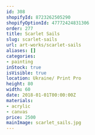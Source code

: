 ```yaml
---
id: 308
shopifyId: 8723262505290
shopifyOptionId: 47772424831306
order: 277
title: Scarlet Sails
slug: scarlet-sails
url: art-works/scarlet-sails
aliases: []
categories:
- painting
inStock: true
isVisible: true
location: Ukraine/ Print Pro
height: 80
width: 60
date: 2018-01-01T00:00:00Z
materials:
- acrylic
- canvas
price: 2500
mainImage: scarlet_sails.jpg
---
```

